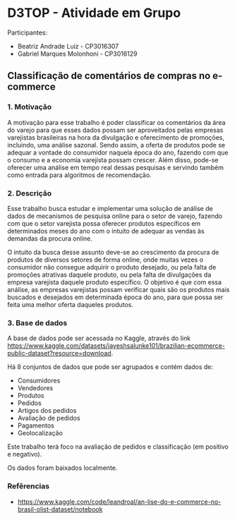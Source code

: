 # D3TOP - Atividade em Grupo

Participantes:
* Beatriz Andrade Luiz - CP3016307
* Gabriel Marques Molonhoni - CP3016129

## Classificação de comentários de compras no e-commerce

### 1. Motivação

A motivação para esse trabalho é poder classificar os comentários da área do varejo
para que esses dados possam ser aproveitados pelas empresas varejistas brasileiras na hora da
divulgação e oferecimento de promoções, incluindo, uma análise sazonal. Sendo assim, a oferta de
produtos pode se adequar a vontade do consumidor naquela época do ano, fazendo com que o
consumo e a economia varejista possam crescer. Além disso, pode-se oferecer uma análise em
tempo real dessas pesquisas e servindo também como entrada para algoritmos de recomendação.

### 2. Descrição
Esse trabalho busca estudar e implementar uma solução de análise de dados de
mecanismos de pesquisa online para o setor de varejo, fazendo com que o setor varejista possa
oferecer produtos específicos em determinados meses do ano com o intuito de adequar as vendas
às demandas da procura online.

O intuito da busca desse assunto deve-se ao crescimento da procura de produtos de
diversos setores de forma online, onde muitas vezes o consumidor não consegue adquirir o
produto desejado, ou pela falta de promoções atrativas daquele produto, ou pela falta de
divulgações da empresa varejista daquele produto específico. O objetivo é que com essa análise,
as empresas varejistas possam verificar quais são os produtos mais buscados e desejados em
determinada época do ano, para que possa ser feita uma melhor oferta daqueles produtos.

### 3. Base de dados

A base de dados pode ser acessada no Kaggle, através do link https://www.kaggle.com/datasets/jayeshsalunke101/brazilian-ecommerce-public-dataset?resource=download.

Há 8 conjuntos de dados que pode ser agrupados e contém dados de:

* Consumidores
* Vendedores
* Produtos
* Pedidos
* Artigos dos pedidos
* Avaliação de pedidos
* Pagamentos
* Geolocalização

Este trabalho terá foco na avaliação de pedidos e classificação (em positivo e negativo).

Os dados foram baixados localmente.

### Refêrencias
* https://www.kaggle.com/code/leandroal/an-lise-do-e-commerce-no-brasil-olist-dataset/notebook
